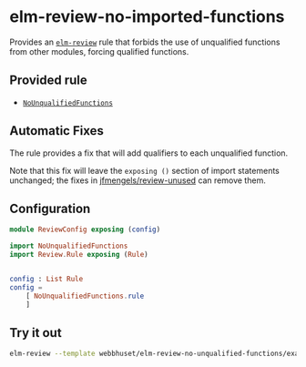 # elm-review-no-imported-functions

Provides an [`elm-review`] rule that forbids the use of unqualified functions
from other modules, forcing qualified functions.

[`elm-review`]: https://package.elm-lang.org/packages/jfmengels/elm-review/latest/


## Provided rule

- [`NoUnqualifiedFunctions`](NoUnqualifiedFunctions)


## Automatic Fixes

The rule provides a fix that will add qualifiers to each unqualified function.

Note that this fix will leave the `exposing ()` section of import statements
unchanged; the fixes in [jfmengels/review-unused] can remove them.

[jfmengels/review-unused]: https://package.elm-lang.org/packages/jfmengels/review-unused/latest/NoUnused-Variables


## Configuration

```elm
module ReviewConfig exposing (config)

import NoUnqualifiedFunctions
import Review.Rule exposing (Rule)


config : List Rule
config =
    [ NoUnqualifiedFunctions.rule
    ]
```


## Try it out

```bash
elm-review --template webbhuset/elm-review-no-unqualified-functions/example
```
